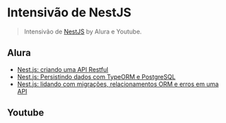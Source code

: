 # Intensivão de NestJS

> Intensivão de [NestJS](https://nestjs.com/) by Alura e Youtube.

## Alura

- [Nest.js: criando uma API Restful](https://cursos.alura.com.br/course/nestjs-criando-api-resftul)
- [Nest.js: Persistindo dados com TypeORM e PostgreSQL](https://cursos.alura.com.br/course/nest-js-typeorm)
- [Nest.js: lidando com migrações, relacionamentos ORM e erros em uma API](https://cursos.alura.com.br/course/nest-js-migracoes-relacionamentos-orm-erros-api)

## Youtube
